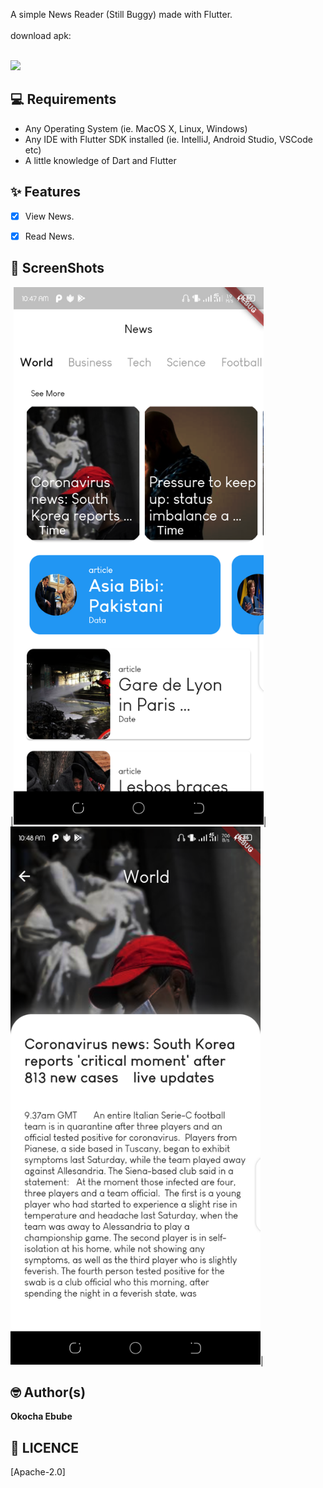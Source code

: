 
A simple News Reader (Still Buggy) made with Flutter.
<br>
<br>
download apk: 

<br>
<a href=""><img src="https://playerzon.com/asset/download.png" width="200"></img></a>
<br>


## 💻 Requirements
* Any Operating System (ie. MacOS X, Linux, Windows)
* Any IDE with Flutter SDK installed (ie. IntelliJ, Android Studio, VSCode etc)
* A little knowledge of Dart and Flutter

## ✨ Features
- [x] View News.
- [x] Read News.


## 📸 ScreenShots

|<img src="ss/1.png" width="400">|<img src="ss/2.png" width="400">|



## 🤓 Author(s)
**Okocha Ebube**

## 🔖 LICENCE
[Apache-2.0] 